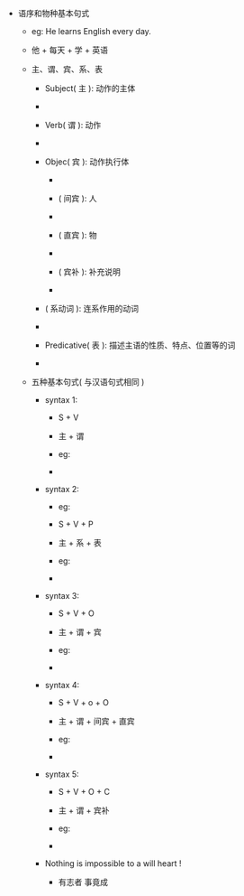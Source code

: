 * 语序和物种基本句式

    * eg: He learns English every day.
    
    * 他 + 每天 + 学 + 英语
    
    * 主、谓、宾、系、表
    
        * Subject( 主 ): 动作的主体
            
        * 
        
        * Verb( 谓 ): 动作
            
        *  

        * Objec( 宾 ): 动作执行体
        
            * 
        
            * ( 间宾 ): 人
                
            * 
        
            * ( 直宾 ): 物
                
            * 
            
            * ( 宾补 ): 补充说明
                
            * 
         
        * ( 系动词 ): 连系作用的动词
            
        * 

        * Predicative( 表 ): 描述主语的性质、特点、位置等的词
            
        * 

    * 五种基本句式( 与汉语句式相同 )
    
        * syntax 1: 
        
            * S + V
        
            * 主 + 谓
            
            * eg:
            
            * 
        
        * syntax 2: 
        
            * eg: 
        
            * S + V + P
        
            * 主 + 系 + 表
            
            * eg:
            
            * 
        
        * syntax 3: 
        
            * S + V + O
            
            * 主 + 谓 + 宾
            
            * eg:
            
            * 
        
        * syntax 4: 
        
            * S + V + o + O
            
            * 主 + 谓 + 间宾 + 直宾
            
            * eg: 
            
            * 
        
        * syntax 5: 
        
            * S + V + O + C
            
            * 主 + 谓 + 宾补
            
            * eg:
            
            * 
            
        * Nothing is impossible to a will heart !
        
            * 有志者 事竟成